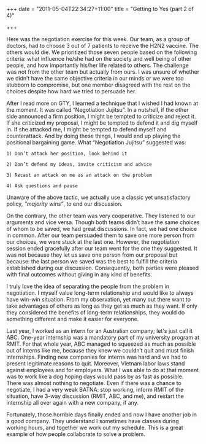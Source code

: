 +++
date = "2011-05-04T22:34:27+11:00"
title = "Getting to Yes (part 2 of 4)"

+++

Here was the negotiation exercise for this week. Our team, as a group of doctors, had to choose 3 out of 7 patients to receive the H2N2 vaccine. The others would die. We prioritized those seven people based on the following criteria: what influence he/she had on the society and well being of other people, and how importantly his/her life related to others. The challenge was not from the other team but actually from ours. I was unsure of whether we didn’t have the same objective criteria in our minds or we were too stubborn to compromise, but one member disagreed with the rest on the choices despite how hard we tried to persuade her.

After I read more on GTY, I learned a technique that I wished I had known at the moment. It was called “Negotiation Jujitsu”. In a nutshell, if the other side announced a firm position, I might be tempted to criticize and reject it. If she criticized my proposal, I might be tempted to defend it and dig myself in. If she attacked me, I might be tempted to defend myself and counterattack. And by doing these things, I would end up playing the positional bargaining game. What “Negotiation Jujitsu” suggested was:

    1) Don’t attack her position, look behind it

    2) Don’t defend my ideas, invite criticism and advice

    3) Recast an attack on me as an attack on the problem

    4) Ask questions and pause

Unaware of the above tactic, we actually use a classic yet unsatisfactory policy, *“majority wins”*, to end our discussion.

On the contrary, the other team was very cooperative. They listened to our arguments and vice versa. Though both teams didn’t have the same choices of whom to be saved, we had great discussions. In fact, we had one choice in common. After our team persuaded them to save one more person from our choices, we were stuck at the last one. However, the negotiation session ended gracefully after our team went for the one they suggested. It was not because they let us save one person from our proposal but because: the last person we saved was the best to fulfill the criteria established during our discussion. Consequently, both parties were pleased with final outcomes without giving in any kind of benefits.

I truly love the idea of separating the people from the problem in negotiation. I myself value long-term relationship and would like to always have win-win situation. From my observation, yet many out there want to take advantages of others as long as they get as much as they want. If only they considered the benefits of long-term relationships, they would do something different and make it easier for everyone.

Last year, I worked as an intern for an Australian company; let's just call it ABC. One-year internship was a mandatory part of my university program at RMIT. For that whole year, ABC managed to squeezed as much as possible out of interns like me, because they knew we couldn’t quit and must finish internships. Finding new companies for interns was hard and we had to present legitimate reasons to quit. Moreover, Vietnam labor laws stand against employees and for employers. What I was able to do at that moment was to work like a dog hoping days would pass by as fast as possible. There was almost nothing to negotiate. Even if there was a chance to negotiate, I had a very weak BATNA: stop working, inform RMIT of the situation, have 3-way discussion (RMIT, ABC, and me), and restart the internship all over again with a new company, if any.

Fortunately, those horrible days finally ended and now I have another job in a good company. They understand I sometimes have classes during working hours, and together we work out my schedule. This is a great example of how people collaborate to solve a problem.
